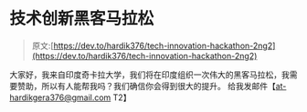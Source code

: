 # 技术创新黑客马拉松

> 原文:[https://dev.to/hardik376/tech-innovation-hackathon-2ng2](https://dev.to/hardik376/tech-innovation-hackathon-2ng2)

大家好，我来自印度奇卡拉大学，我们将在印度组织一次伟大的黑客马拉松，我需要赞助，所以有人能帮我吗？我们确信你会得到很大的提升。
给我发邮件【at-hardikgera376@gmail.com T2】